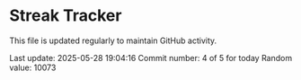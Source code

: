 # Streak Tracker

This file is updated regularly to maintain GitHub activity.

Last update: 2025-05-28 19:04:16
Commit number: 4 of 5 for today
Random value: 10073
